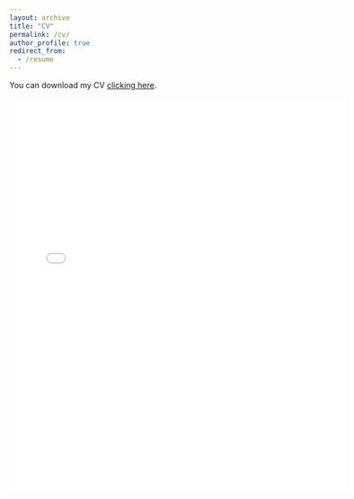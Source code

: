 ```yaml
---
layout: archive
title: "CV"
permalink: /cv/
author_profile: true
redirect_from:
  - /resume
---
```


You can download my CV [clicking here](https://deangelisa.github.io/files/CV_DeAngelis.pdf).  

<embed src="{{ site.baseurl }}/files/CV_DeAngelis.pdf" width="600" height="700" type='application/pdf'>
